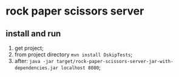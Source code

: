 # rock paper scissors server
## install and run
1. get project;
2. from project directory `mvn install DskipTests`;
3. after: `java -jar target/rock-paper-scissors-server-jar-with-dependencies.jar localhost 8080`;

